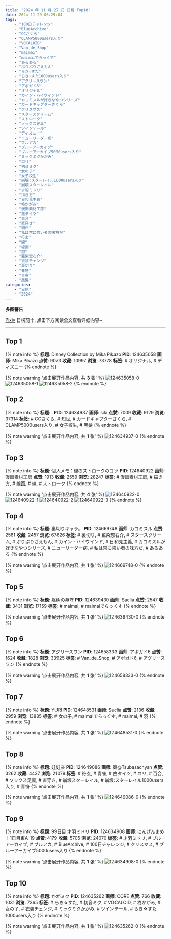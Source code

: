 ```yaml
---
title: "2024 年 11 月 27 日 日榜 Top10"
date: 2024-11-29 06:29:04
tags:
    - "100日チャレンジ"
    - "BlueArchive"
    - "CCさくら"
    - "CLAMP5000users入り"
    - "VOCALOID"
    - "Van_de_Shop"
    - "maimai"
    - "maimaiでらっくす"
    - "あるある"
    - "ぶりぶりざえもん"
    - "らき☆すた"
    - "らき☆すた1000users入り"
    - "アグリースワン"
    - "アボガド6"
    - "オリジナル"
    - "カイン・ハイウインド"
    - "カコミスルが好きなやつシリーズ"
    - "カードキャプターさくら"
    - "クリスマス"
    - "スタースクリーム"
    - "ストローク"
    - "ソックス足裏"
    - "ツインテール"
    - "ディズニー"
    - "ニューリーダー病"
    - "ブルアカ"
    - "ブルーアーカイブ"
    - "ブルーアーカイブ5000users入り"
    - "ミックミクかがみ"
    - "ロリ"
    - "初音ミク"
    - "女の子"
    - "女子校生"
    - "崩壊:スターレイル1000users入り"
    - "崩壊スターレイル"
    - "才羽ミドリ"
    - "描き方"
    - "日和見主義"
    - "柊かがみ"
    - "漫画素材工房"
    - "白タイツ"
    - "百合"
    - "直穿き"
    - "知世"
    - "私は常に強い者の味方だ"
    - "符玄"
    - "線"
    - "線画"
    - "羽"
    - "藍染惣右介"
    - "衣装チェンジ"
    - "裏切り"
    - "青符"
    - "青雀"
    - "黑髮"
categories:
    - "日榜"
    - "2024"
---
```


<i class="fa fa-triangle-exclamation"></i>**多图警告**<i class="fa fa-triangle-exclamation"></i>

[Pixiv](https://www.pixiv.net/) 日榜前十, 点击下方阅读全文查看详细内容~

<!-- more -->

---

## Top 1

{% note info %}
**标题**: Disney Collection by Mika Pikazo
**PID**: 124635058 **画师**: Mika Pikazo
**点赞**: 9073 **收藏**: 10997 **浏览**: 73778
**标签**: # オリジナル, # ディズニー
{% endnote %}

{% note warning '点击展开作品内容, 共 **3** 张' %}
![124635058-0](https://i.pixiv.re/img-original/img/2024/11/26/00/00/52/124635058_p0.png)
![124635058-1](https://i.pixiv.re/img-original/img/2024/11/26/00/00/52/124635058_p1.png)
![124635058-2](https://i.pixiv.re/img-original/img/2024/11/26/00/00/52/124635058_p2.png)
{% endnote %}

## Top 2

{% note info %}
**标题**: .
**PID**: 124634937 **画师**: siki
**点赞**: 7009 **收藏**: 9129 **浏览**: 37314
**标签**: # CCさくら, # 知世, # カードキャプターさくら, # CLAMP5000users入り, # 女子校生, # 黑髮
{% endnote %}

{% note warning '点击展开作品内容, 共 **1** 张' %}
![124634937-0](https://i.pixiv.re/img-original/img/2024/11/26/00/00/20/124634937_p0.jpg)
{% endnote %}

## Top 3

{% note info %}
**标题**: 個人メモ：線のストロークのコツ
**PID**: 124640922 **画师**: 漫画素材工房
**点赞**: 1913 **收藏**: 2559 **浏览**: 28247
**标签**: # 漫画素材工房, # 描き方, # 線画, # 線, # ストローク
{% endnote %}

{% note warning '点击展开作品内容, 共 **4** 张' %}
![124640922-0](https://i.pixiv.re/img-original/img/2024/11/26/06/00/06/124640922_p0.jpg)
![124640922-1](https://i.pixiv.re/img-original/img/2024/11/26/06/00/06/124640922_p1.jpg)
![124640922-2](https://i.pixiv.re/img-original/img/2024/11/26/06/00/06/124640922_p2.jpg)
![124640922-3](https://i.pixiv.re/img-original/img/2024/11/26/06/00/06/124640922_p3.jpg)
{% endnote %}

## Top 4

{% note info %}
**标题**: 裏切りキャラ。
**PID**: 124669748 **画师**: カコミスル
**点赞**: 2581 **收藏**: 2457 **浏览**: 67826
**标签**: # 裏切り, # 藍染惣右介, # スタースクリーム, # ぶりぶりざえもん, # カイン・ハイウインド, # 日和見主義, # カコミスルが好きなやつシリーズ, # ニューリーダー病, # 私は常に強い者の味方だ, # あるある
{% endnote %}

{% note warning '点击展开作品内容, 共 **1** 张' %}
![124669748-0](https://i.pixiv.re/img-original/img/2024/11/28/00/35/12/124669748_p0.jpg)
{% endnote %}

## Top 5

{% note info %}
**标题**: 躯树の墓守
**PID**: 124639430 **画师**: Saclia
**点赞**: 2547 **收藏**: 3431 **浏览**: 17159
**标签**: # maimai, # maimaiでらっくす
{% endnote %}

{% note warning '点击展开作品内容, 共 **1** 张' %}
![124639430-0](https://i.pixiv.re/img-original/img/2024/11/26/03/22/38/124639430_p0.jpg)
{% endnote %}

## Top 6

{% note info %}
**标题**: アグリースワン
**PID**: 124658333 **画师**: アボガド6
**点赞**: 1624 **收藏**: 1828 **浏览**: 33925
**标签**: # Van_de_Shop, # アボガド6, # アグリースワン
{% endnote %}

{% note warning '点击展开作品内容, 共 **1** 张' %}
![124658333-0](https://i.pixiv.re/img-original/img/2024/11/26/21/55/02/124658333_p0.jpg)
{% endnote %}

## Top 7

{% note info %}
**标题**: YURI
**PID**: 124648531 **画师**: Saclia
**点赞**: 2136 **收藏**: 2959 **浏览**: 13885
**标签**: # 女の子, # maimaiでらっくす, # maimai, # 羽
{% endnote %}

{% note warning '点击展开作品内容, 共 **1** 张' %}
![124648531-0](https://i.pixiv.re/img-original/img/2024/11/26/15/20/21/124648531_p0.jpg)
{% endnote %}

## Top 8

{% note info %}
**标题**: 娃娃亲
**PID**: 124649086 **画师**: 翼@Tsubasachyan
**点赞**: 3262 **收藏**: 4437 **浏览**: 21079
**标签**: # 符玄, # 青雀, # 白タイツ, # ロリ, # 百合, # ソックス足裏, # 直穿き, # 崩壊スターレイル, # 崩壊:スターレイル1000users入り, # 青符
{% endnote %}

{% note warning '点击展开作品内容, 共 **1** 张' %}
![124649086-0](https://i.pixiv.re/img-original/img/2024/11/26/15/57/21/124649086_p0.png)
{% endnote %}

## Top 9

{% note info %}
**标题**: 99日目 才羽ミドリ
**PID**: 124634908 **画师**: にんげんまめ￤1日目東A-19
**点赞**: 4179 **收藏**: 5705 **浏览**: 24070
**标签**: # 才羽ミドリ, # ブルーアーカイブ, # ブルアカ, # BlueArchive, # 100日チャレンジ, # クリスマス, # ブルーアーカイブ5000users入り
{% endnote %}

{% note warning '点击展开作品内容, 共 **1** 张' %}
![124634908-0](https://i.pixiv.re/img-original/img/2024/11/26/00/00/13/124634908_p0.png)
{% endnote %}

## Top 10

{% note info %}
**标题**: かがミク
**PID**: 124635262 **画师**: CORE
**点赞**: 766 **收藏**: 1031 **浏览**: 7365
**标签**: # らき☆すた, # 初音ミク, # VOCALOID, # 柊かがみ, # 女の子, # 衣装チェンジ, # ミックミクかがみ, # ツインテール, # らき☆すた1000users入り
{% endnote %}

{% note warning '点击展开作品内容, 共 **1** 张' %}
![124635262-0](https://i.pixiv.re/img-original/img/2024/11/26/00/03/18/124635262_p0.png)
{% endnote %}
